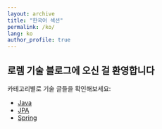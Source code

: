```yaml
---
layout: archive
title: "한국어 섹션"
permalink: /ko/
lang: ko
author_profile: true
---
```


## 로렘 기술 블로그에 오신 걸 환영합니다

카테고리별로 기술 글들을 확인해보세요:

- [Java](/ko/categories/java/)
- [JPA](/ko/categories/jpa/)
- [Spring](/ko/categories/spring/)
